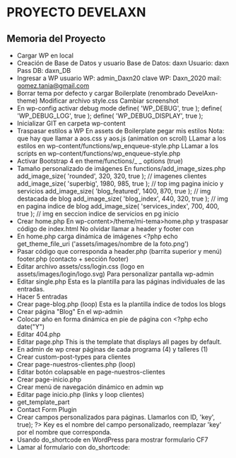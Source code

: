 # PROYECTO DEVELAXN

## Memoria del Proyecto
- Cargar WP en local
- Creación de Base de Datos y usuario
			Base de Datos: daxn
			Usuario: daxn
			Pass DB: daxn_DB
- Ingresar a WP
			usuario WP: admin_Daxn20
			clave WP: Daxn_2020
			mail: gomez.tania@gmail.com
- Borrar tema por defecto y cargar Boilerplate (renombrado DevelAxn-theme)
			Modificar archivo style.css
			Cambiar screenshot
- En wp-config activar debug mode
			define( 'WP_DEBUG', true );
			define( 'WP_DEBUG_LOG', true );
			define( 'WP_DEBUG_DISPLAY', true );
- Inicializar GIT en carpeta wp-content
- Traspasar estilos a WP
			En assets de Boilerplate pegar mis estilos
			Nota: que hay que llamar a aos.css y aos.js (animation on scroll)
			LLamar a los estilos en
			wp-content/functions/wp_enqueue-style.php
			LLamar a los scripts en
			wp-content/functions/wp_enqueue-style.php
- Activar Bootstrap 4 en
			theme/functions/_ _ options (true)
- Tamaño personalizado de imágenes
			En functions/add_image_sizes.php
			add_image_size( 'rounded', 320, 320, true );   // imagenes clientes
			add_image_size( 'superbig', 1980, 985, true );   // top img pagina inicio y servicios
			add_image_size( 'blog_featured', 1400, 870, true );   // img destacada de blog
			add_image_size( 'blog_index', 440, 320, true );   // img en pagina indice de blog
			add_image_size( 'services_index', 700, 400, true );   // img en seccion indice de servicios en pg inicio
- Crear home.php
			En wp-content>/theme/mi-tema>home.php y traspasar código de index.html
			No olvidar llamar a header y footer con
			<?php get_header() ?>
			<?php get_footer() ?>
- En home.php carga dinámica de imágenes
			<?php echo get_theme_file_uri ('assets/images/nombre de la foto.png')
- Pasar código que corresponda a
		header.php (barrita superior y menú)
		footer.php (contacto + sección footer)
- Editar archivo assets/css/login.css
		(logo en assets/images/login/logo.svg)
		Para personalizar pantalla wp-admin
- Editar single.php
		Esta es la plantilla para las páginas individuales de las entradas.
- Hacer 5 entradas
- Crear page-blog.php (loop)
	Esta es la plantilla índice de todos los blogs
- Crear página "Blog" En el wp-admin
- Colocar año en forma dinámica en pie de página con <?php echo date("Y")
- Editar 404.php
- Editar page.php
	This is the template that displays all pages by default.
- En admin de wp crear páginas de cada programa (4) y talleres (1)
- Crear custom-post-types para clientes
- Crear page-nuestros-clientes.php (loop)
- Editar botón colapsable en page-nuestros-clientes
- Crear page-inicio.php
- Crear menú de navegación dinámico en admin wp
- Editar page inicio.php (links y loop clientes)
- get_template_part
- Contact Form Plugin
- Crear campos personalizados para páginas. Llamarlos con <?php echo get_post_meta($post->ID, 'key', true); ?> Key es el nombre del campo personalizado, reemplazar 'key' por el nombre que corresponda.
- Usando do_shortcode en WordPress para mostrar formulario CF7
- Lamar al formulario con do_shortcode: <?php echo do_shortcode( '[your shortcode goes here]' ); ?>
